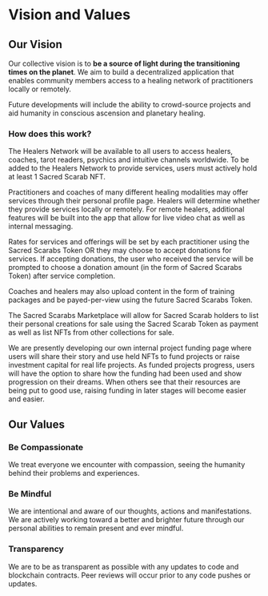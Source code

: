 # Vision and Values

## Our Vision

Our collective vision is to **be a source of light during the transitioning times on the planet**. We aim to build a decentralized application that enables community members access to a healing network of practitioners locally or remotely.

Future developments will include the ability to crowd-source projects and aid humanity in conscious ascension and planetary healing.

### How does this work?

The Healers Network will be available to all users to access healers, coaches, tarot readers, psychics and intuitive channels worldwide. To be added to the Healers Network to provide services, users must actively hold at least 1 Sacred Scarab NFT.&#x20;

Practitioners and coaches of many different healing modalities may offer services through their personal profile page. Healers will determine whether they provide services locally or remotely. For remote healers, additional features will be built into the app that allow for live video chat as well as internal messaging.

Rates for services and offerings will be set by each practitioner using the Sacred Scarabs Token OR they may choose to accept donations for services. If accepting donations, the user who received the service will be prompted to choose a donation amount (in the form of Sacred Scarabs Token) after service completion.

Coaches and healers may also upload content in the form of training packages and be payed-per-view using the future Sacred Scarabs Token.

The Sacred Scarabs Marketplace will allow for Sacred Scarab holders to list their personal creations for sale using the Sacred Scarab Token as payment as well as list NFTs from other collections for sale.

We are presently developing our own internal project funding page where users will share their story and use held NFTs to fund projects or raise investment capital for real life projects. As funded projects progress, users will have the option to share how the funding had been used and show progression on their dreams. When others see that their resources are being put to good use, raising funding in later stages will become easier and easier.

## Our Values

### Be Compassionate

We treat everyone we encounter with compassion, seeing the humanity behind their problems and experiences.

### Be Mindful

We are intentional and aware of our thoughts, actions and manifestations. We are actively working toward a better and brighter future through our personal abilities to remain present and ever mindful.

### Transparency

We are to be as transparent as possible with any updates to code and blockchain contracts. Peer reviews will occur prior to any code pushes or updates. &#x20;
